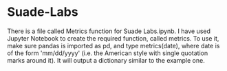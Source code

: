 # Suade-Labs
There is a file called Metrics function for Suade Labs.ipynb. I have used Jupyter Notebook to create the required function, called metrics. To use it, make sure pandas is imported as pd, and type metrics(date), where date is of the form 'mm/dd/yyyy' (i.e. the American style with single quotation marks around it). It will output a dictionary similar to the example one.

